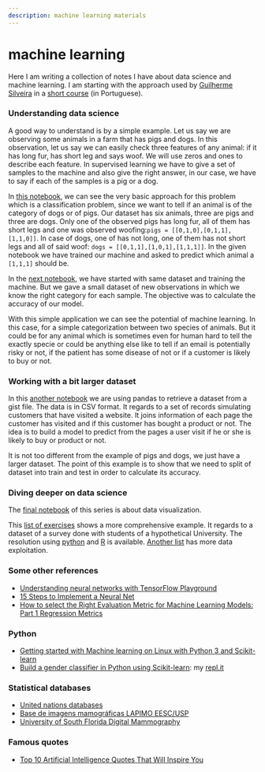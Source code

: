 ```yaml
---
description: machine learning materials
---
```


# machine learning

Here I am writing a collection of notes I have about data science and machine learning. I am starting with the approach used by [Guilherme Silveira](https://github.com/guilhermesilveira) in a [short course](https://www.youtube.com/watch?v=ccZ2pyr3YDw) \(in Portuguese\).

### Understanding data science

A good way to understand is by a simple example. Let us say we are observing some animals in a farm that has pigs and dogs. In this observation, let us say we can easily check three features of any animal: if it has long fur, has short leg and says woof. We will use zeros and ones to describe each feature. In supervised learning we have to give a set of samples to the machine and also give the right answer, in our case, we have to say if each of the samples is a pig or a dog.

In [this notebook](https://colab.research.google.com/github/cleberjamaral/cleberjamaral.github.io/blob/master/knowledge/research/machine-learning/1-understanding-data-science.ipynb#scrollTo=mFE0HMbQylui), we can see the very basic approach for this problem which is a classification problem, since we want to tell if an animal is of the category of dogs or of pigs. Our dataset has six animals, three are pigs and three are dogs. Only one of the observed pigs has long fur, all of them has short legs and one was observed woofing:`pigs = [[0,1,0],[0,1,1],[1,1,0]]`. In case of dogs, one of has not long, one of them has not short legs and all of said woof: `dogs = [[0,1,1],[1,0,1],[1,1,1]]`. In the given notebook we have trained our machine and asked to predict which animal a `[1,1,1]` should be.

In the [next notebook](https://colab.research.google.com/github/cleberjamaral/cleberjamaral.github.io/blob/master/knowledge/research/machine-learning/2-testing-a-set-get-accuracy.ipynb#scrollTo=kqUuHL_-3TWd), we have started with same dataset and training the machine. But we gave a small dataset of new observations in which we know the right category for each sample. The objective was to calculate the accuracy of our model. 

With this simple application we can see the potential of machine learning. In this case, for a simple categorization between two species of animals. But it could be for any animal which is sometimes even for human hard to tell the exactly specie or could be anything else like to tell if an email is potentially risky or not, if the patient has some disease of not or if a customer is likely to buy or not.

### Working with a bit larger dataset

In this [another notebook](https://colab.research.google.com/github/cleberjamaral/cleberjamaral.github.io/blob/master/knowledge/research/machine-learning/3-spliting-data-train-test.ipynb) we are using pandas to retrieve a dataset from a gist file. The data is in CSV format. It regards to a set of records simulating customers that have visited a website. It joins information of each page the customer has visited and if this customer has bought a product or not. The idea is to build a model to predict from the pages a user visit if he or she is likely to buy or product or not.

It is not too different from the example of pigs and dogs, we just have a larger dataset. The point of this example is to show that we need to split of dataset into train and test in order to calculate its accuracy.

### Diving deeper on data science

The [final notebook](https://colab.research.google.com/github/cleberjamaral/cleberjamaral.github.io/blob/master/knowledge/research/machine-learning/4-data-visualization.ipynb) of this series is about data visualization.

This [list of exercises](https://github.com/cleberjamaral/EstatisticaTYU/tree/master/Python_Lista2) shows a more comprehensive example. It regards to a dataset of a survey done with students of a hypothetical University. The resolution using [python](https://github.com/cleberjamaral/EstatisticaTYU/tree/master/Python_Lista2) and [R](https://github.com/cleberjamaral/EstatisticaTYU/tree/master/R) is available. [Another list](https://github.com/cleberjamaral/EstatisticaTYU/tree/master/Python_Lista3) has more data exploitation. 

### Some other references

* [Understanding neural networks with TensorFlow Playground](https://cloud.google.com/blog/products/gcp/understanding-neural-networks-with-tensorflow-playground)
* [15 Steps to Implement a Neural Net](http://code-spot.co.za/2009/10/08/15-steps-to-implemented-a-neural-net/)
* [How to select the Right Evaluation Metric for Machine Learning Models: Part 1 Regression Metrics](https://medium.com/@george.drakos62/how-to-select-the-right-evaluation-metric-for-machine-learning-models-part-1-regrression-metrics-3606e25beae0)

### Python

* [Getting started with Machine learning on Linux with Python 3 and Scikit-learn](https://techarena51.com/blog/getting-started-machine-learning-linux-python-3-scikit-learn/)
* [Build a gender classifier in Python using Scikit-learn](https://towardsdatascience.com/how-to-build-a-gender-classifier-in-python-using-scikit-learn-13c7bb502f2e): my [repl.it](https://repl.it/@CleberJorgeJorg/genderclassifier)

### Statistical databases

* [United nations databases](https://www.unido.org/researchers/statistical-databases)
* [Base de imagens mamográficas LAPIMO EESC/USP](http://lapimo.sel.eesc.usp.br/bancoweb/)
* [University of South Florida Digital Mammography](http://www.eng.usf.edu/cvprg/Mammography/Database.html)

### Famous quotes

* [Top 10 Artificial Intelligence Quotes That Will Inspire You](https://dzone.com/articles/top-10-artificial-intelligence-quotes-that-will-in)

